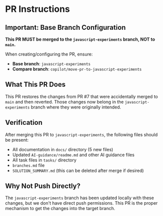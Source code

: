 # PR Instructions

## Important: Base Branch Configuration

**This PR MUST be merged to the `javascript-experiments` branch, NOT to `main`.**

When creating/configuring the PR, ensure:
- **Base branch**: `javascript-experiments`
- **Compare branch**: `copilot/move-pr-to-javascript-experiments`

## What This PR Does

This PR restores the changes from PR #7 that were accidentally merged to `main` and then reverted. Those changes now belong in the `javascript-experiments` branch where they were originally intended.

## Verification

After merging this PR to `javascript-experiments`, the following files should be present:
- All documentation in `docs/` directory (5 new files)
- Updated `AI-guidance/readme.md` and other AI guidance files
- All task files in `tasks/` directory
- `branches.md` file
- `SOLUTION_SUMMARY.md` (this can be deleted after merge if desired)

## Why Not Push Directly?

The `javascript-experiments` branch has been updated locally with these changes, but we don't have direct push permissions. This PR is the proper mechanism to get the changes into the target branch.
